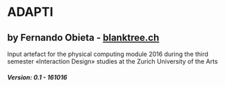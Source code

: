 # ADAPTI
## by Fernando Obieta - [blanktree.ch](https://blanktree.ch)
Input artefact for the physical computing module 2016 during the third semester «Interaction Design» studies at the Zurich University of the Arts

##### Version: 0.1 - 161016
